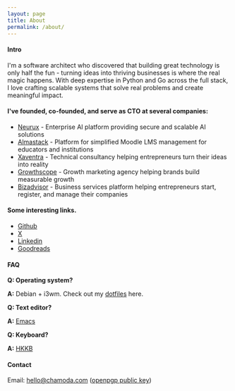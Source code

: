 ```yaml
---
layout: page
title: About
permalink: /about/
---
```


#### Intro

I'm a software architect who discovered that building great technology is only half the fun - turning ideas into thriving businesses is where the real magic happens. With deep expertise in Python and Go across the full stack, I love crafting scalable systems that solve real problems and create meaningful impact.

#### I've founded, co-founded, and serve as CTO at several companies:

* [Neurux](https://neurux.ai) - Enterprise AI platform providing secure and scalable AI solutions
* [Almastack](https://almastack.com) - Platform for simplified Moodle LMS management for educators and institutions
* [Xaventra](https://xaventra.com) - Technical consultancy helping entrepreneurs turn their ideas into reality
* [Growthscope](https://growthscope.lk) - Growth marketing agency helping brands build measurable growth
* [Bizadvisor](https://bizadvisor.lk) - Business services platform helping entrepreneurs start, register, and manage their companies

#### Some interesting links.

* [Github](https://github.com/chamoda)
* [X](https://x.com/0xchmod)
* [Linkedin](https://www.linkedin.com/in/chamoda-pandithage-793a90a2/)
* [Goodreads](https://www.goodreads.com/user/show/5980292-chamoda-pandithage)

#### FAQ

**Q: Operating system?**

**A:** Debian + i3wm. Check out my [dotfiles](https://github.com/chamoda/dotfiles) here.

**Q: Text editor?**

**A:** [Emacs](https://github.com/chamoda/.emacs.d)

**Q: Keyboard?**

**A:** [HKKB](https://www.hhkeyboard.com/uk/products/hybrid)

#### Contact

Email: [hello@chamoda.com](mailto:hello@chamoda.com) ([openpgp public key](/assets/publickey.asc))




